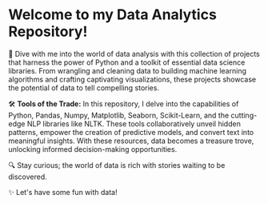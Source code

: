 # Welcome to my Data Analytics Repository!

🚀 Dive with me into the world of data analysis with this collection of projects that harness the power of Python and a toolkit of essential data science libraries. From wrangling and cleaning data to building machine learning algorithms and crafting captivating visualizations, these projects showcase the potential of data to tell compelling stories.

:hammer_and_wrench: **Tools of the Trade:**
In this repository, I delve into the capabilities of Python, Pandas, Numpy, Matplotlib, Seaborn, Scikit-Learn, and the cutting-edge NLP libraries like NLTK. These tools collaboratively unveil hidden patterns, empower the creation of predictive models, and convert text into meaningful insights. With these resources, data becomes a treasure trove, unlocking informed decision-making opportunities.

:mag: Stay curious; the world of data is rich with stories waiting to be discovered.

✨ Let's have some fun with data! 
